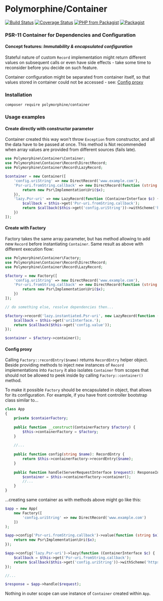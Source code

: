 # Polymorphine/Container
[![Build Status](https://travis-ci.org/shudd3r/polymorphine-container.svg?branch=develop)](https://travis-ci.org/shudd3r/container)
[![Coverage Status](https://coveralls.io/repos/github/shudd3r/polymorphine-container/badge.svg?branch=develop)](https://coveralls.io/github/shudd3r/container?branch=develop)
[![PHP from Packagist](https://img.shields.io/packagist/php-v/polymorphine/container/dev-develop.svg)](https://packagist.org/packages/polymorphine/container)
[![Packagist](https://img.shields.io/packagist/l/polymorphine/container.svg)](https://packagist.org/packages/polymorphine/container)
### PSR-11 Container for Dependencies and Configuration

#### Concept features: *Immutability & encapsulated configuration*
Stateful nature of custom `Record` implementation might return different values on
subsequent calls or even have side effects - take some time to reconsider before you
decide on such feature.

Container configuration might be separated from container itself, so that values
stored in container could not be accessed - see: [Config proxy](#config-proxy)

### Installation
    composer require polymorphine/container

### Usage examples
#### Create directly with constructor parameter
Container created this way won't throw `Exception` from constructor,
and all the data have to be passed at once. This method is Not recommended
when array values are provided from different sources (fails late).

```php
use Polymorphine\Container\Container;
use Polymorphine\Container\Record\DirectRecord;
use Polymorphine\Container\Record\LazyRecord;

$container = new Container([
    'config.uriString' => new DirectRecord('www.example.com'),
    'Psr-uri.fromString.callback' => new DirectRecord(function (string $x) {
        return new Psr\Implementation\Uri($x);
    }),
    'lazy.Psr-uri' => new LazyRecord(function (ContainerInterface $c) {
        $callback = $this->get('Psr-uri.fromString.callback');
        return $callback($this->get('config.uriString'))->withScheme('https');
    })
]);
```    

#### Create with Factory
Factory takes the same array parameter, but has method allowing to add new `Record`
before instantiating `Container`. Same result as above with different execution flow:

```php
use Polymorphine\Container\Factory;
use Polymorphine\Container\Record\DirectRecord;
use Polymorphine\Container\Record\LazyRecord;

$factory = new Factory([
    'config.uriString' => new DirectRecord('www.example.com'),
    'Psr-uri.fromString.callback' => new DirectRecord(function (string $x) {
        return new Psr\Implementation\Uri($x);
    })
]);

// do something else, resolve dependencies then...

$factory->record('lazy.instantiated.Psr-uri', new LazyRecord(function (ContainerInterface $c) {
    $callback = $this->get('uriInterface.');
    return $callback($this->get('config.value'));
});

$container = $factory->container();
```

#### Config proxy
Calling `Factory::recordEntry($name)` returns `RecordEntry` helper object.
Beside providing methods to inject new instances of `Record` implementations
into `Factory` it also isolates `Container` from scopes that should not be
allowed to peek inside by calling `Factory::container()` method.

To make it possible `Factory` should be encapsulated in object,
that allows for its configuration. For example, if you have front
controller bootstrap class similar to...

```php
class App
{
    private $contaierFactory;
    
    public function __construct(ContainerFactory $factory) {
        $this->containerFactory = $factory;
    }
    
    //...
    
    public function config(string $name): RecordEntry {
        return $this->containerFactory->recordEntry($name);
    }
    
    public function handle(ServerRequestInterface $request): ResponseInterface {
        $container = $this->containerFactory->container();
        //...
    }
}
```

...creating same container as with methods above might go like this:

```php
$app = new App(
    new Factory([
        'config.uriString' => new DirectRecord('www.example.com')
    ])
);

$app->config('Psr-uri.fromString.callback')->value(function (string $x) {
    return new Psr\Implementation\Uri($x);
});

$app->config('lazy.Psr-uri')->lazy(function (ContainerInterface $c) {
    $callback = $this->get('Psr-uri.fromString.callback');
    return $callback($this->get('config.uriString'))->withScheme('https');
});

//...

$response = $app->handle($request);
```

Nothing in outer scope can use instance of `Container` created within `App`.
